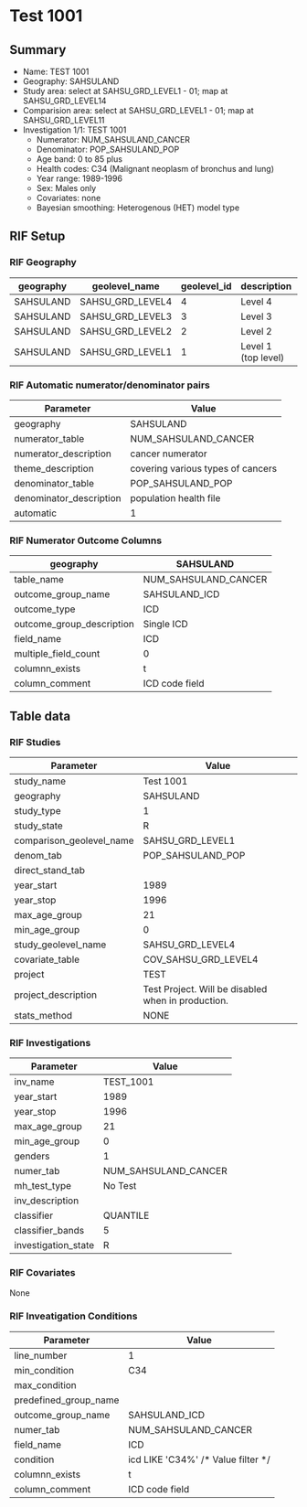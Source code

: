 # Test 1001

## Summary

* Name: TEST 1001
* Geography: SAHSULAND
* Study area: select at SAHSU_GRD_LEVEL1 - 01; map at SAHSU_GRD_LEVEL14
* Comparision area: select at SAHSU_GRD_LEVEL1 - 01; map at SAHSU_GRD_LEVEL11
* Investigation 1/1: TEST 1001 
  * Numerator: NUM_SAHSULAND_CANCER
  * Denominator: POP_SAHSULAND_POP
  * Age band: 0 to 85 plus
  * Health codes: C34 (Malignant neoplasm of bronchus and lung)
  * Year range: 1989-1996
  * Sex: Males only
  * Covariates: none
  * Bayesian smoothing: Heterogenous (HET) model type
 
## RIF Setup

### RIF Geography

| geography | geolevel_name    | geolevel_id | description         | lookup_table            | lookup_desc_column | shapefile            | shapefile_table  | shapefile_area_id_column | shapefile_desc_column | covariate_table      | areaid_count |
|-----------|------------------|-------------|---------------------|-------------------------|--------------------|----------------------|------------------|--------------------------|-----------------------|----------------------|--------------|
| SAHSULAND | SAHSU_GRD_LEVEL4 | 4           | Level 4             | LOOKUP_SAHSU_GRD_LEVEL4 | AREANAME           | SAHSU_GRD_Level4.shp | SAHSU_GRD_LEVEL4 | LEVEL4                   | LEVEL4                | COV_SAHSU_GRD_LEVEL4 | 1230         |
| SAHSULAND | SAHSU_GRD_LEVEL3 | 3           | Level 3             | LOOKUP_SAHSU_GRD_LEVEL3 | AREANAME           | SAHSU_GRD_Level3.shp | SAHSU_GRD_LEVEL3 | LEVEL3                   | LEVEL3                | COV_SAHSU_GRD_LEVEL3 | 200          |
| SAHSULAND | SAHSU_GRD_LEVEL2 | 2           | Level 2             | LOOKUP_SAHSU_GRD_LEVEL2 | AREANAME           | SAHSU_GRD_Level2.shp | SAHSU_GRD_LEVEL2 | LEVEL2                   | NAME                  | COV_SAHSU_GRD_LEVEL2 | 17           |
| SAHSULAND | SAHSU_GRD_LEVEL1 | 1           | Level 1 (top level) | LOOKUP_SAHSU_GRD_LEVEL1 | AREANAME           | SAHSU_GRD_Level1.shp | SAHSU_GRD_LEVEL1 | LEVEL1                   | LEVEL1                |                      | 1            |

### RIF Automatic numerator/denominator pairs

| Parameter               | Value                             |
|-------------------------|-----------------------------------|
| geography               | SAHSULAND                         |
| numerator_table         | NUM_SAHSULAND_CANCER              |
| numerator_description   | cancer numerator                  |
| theme_description       | covering various types of cancers |
| denominator_table       | POP_SAHSULAND_POP                 |
| denominator_description | population health file            |
| automatic               | 1                                 |

### RIF Numerator Outcome Columns

| geography                 | SAHSULAND            |
|---------------------------|----------------------|
| table_name                | NUM_SAHSULAND_CANCER |
| outcome_group_name        | SAHSULAND_ICD        |
| outcome_type              | ICD                  |
| outcome_group_description | Single ICD           |
| field_name                | ICD                  |
| multiple_field_count      | 0                    |
| columnn_exists            | t                    |
| column_comment            | ICD code field       |
 
## Table data

### RIF Studies

| Parameter                 | Value                                              |
|---------------------------|----------------------------------------------------|
| study_name                | Test 1001                                          |   
| geography                 | SAHSULAND                                          |
| study_type                | 1                                                  |
| study_state               | R                                                  |
| comparison_geolevel_name  | SAHSU_GRD_LEVEL1                                   |
| denom_tab                 | POP_SAHSULAND_POP                                  |
| direct_stand_tab          |                                                    |
| year_start                | 1989                                               |
| year_stop                 | 1996                                               |
| max_age_group             | 21                                                 |
| min_age_group             | 0                                                  |
| study_geolevel_name       | SAHSU_GRD_LEVEL4                                   |
| covariate_table           | COV_SAHSU_GRD_LEVEL4                               |
| project                   | TEST                                               |
| project_description       | Test Project. Will be disabled when in production. |
| stats_method              | NONE                                               |

### RIF Investigations

| Parameter           | Value                |
|---------------------|----------------------|
| inv_name            | TEST_1001            |
| year_start          | 1989                 |
| year_stop           | 1996                 |
| max_age_group       | 21                   |
| min_age_group       | 0                    |
| genders             | 1                    |
| numer_tab           | NUM_SAHSULAND_CANCER |
| mh_test_type        | No Test              |
| inv_description     |                      |
| classifier          | QUANTILE             |
| classifier_bands    | 5                    |
| investigation_state | R                    |

### RIF Covariates

None

### RIF Inveatigation Conditions

| Parameter             | Value                              |
|-----------------------|------------------------------------|
| line_number           | 1                                  |
| min_condition         | C34                                |
| max_condition         |                                    |
| predefined_group_name |                                    |
| outcome_group_name    | SAHSULAND_ICD                      |
| numer_tab             | NUM_SAHSULAND_CANCER               |
| field_name            | ICD                                |
| condition             | icd LIKE 'C34%' /* Value filter */ |
| columnn_exists        | t                                  |
| column_comment        | ICD code field                     |

